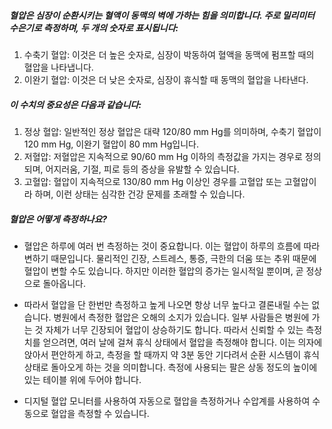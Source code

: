 ##### 혈압은 심장이 순환시키는 혈액이 동맥의 벽에 가하는 힘을 의미합니다. 주로 밀리미터 수은기로 측정하며, 두 개의 숫자로 표시됩니다:

1. 수축기 혈압: 이것은 더 높은 숫자로, 심장이 박동하여 혈액을 동맥에 펌프할 때의 혈압을 나타냅니다.
2. 이완기 혈압: 이것은 더 낮은 숫자로, 심장이 휴식할 때 동맥의 혈압을 나타낸다.

##### 이 수치의 중요성은 다음과 같습니다:

1. 정상 혈압: 일반적인 정상 혈압은 대략 120/80 mm Hg를 의미하며, 수축기 혈압이 120 mm Hg, 이완기 혈압이 80 mm Hg입니다.
2. 저혈압: 저혈압은 지속적으로 90/60 mm Hg 이하의 측정값을 가지는 경우로 정의되며, 어지러움, 기절, 피로 등의 증상을 유발할 수 있습니다.
3. 고혈압: 혈압이 지속적으로 130/80 mm Hg 이상인 경우를 고혈압 또는 고혈압이라 하며, 이런 상태는 심각한 건강 문제를 초래할 수 있습니다.

##### 혈압은 어떻게 측정하나요?

* 혈압은 하루에 여러 번 측정하는 것이 중요합니다. 이는 혈압이 하루의 흐름에 따라 변하기 때문입니다.
물리적인 긴장, 스트레스, 통증, 극한의 더움 또는 추위 때문에 혈압이 변할 수도 있습니다. 하지만 이러한 혈압의 증가는 일시적일 뿐이며, 곧 정상으로 돌아옵니다.

* 따라서 혈압을 단 한번만 측정하고 높게 나오면 항상 너무 높다고 결론내릴 수는 없습니다.
병원에서 측정한 혈압은 오해의 소지가 있습니다. 일부 사람들은 병원에 가는 것 자체가 너무 긴장되어 혈압이 상승하기도 합니다.
따라서 신뢰할 수 있는 측정치를 얻으려면, 여러 날에 걸쳐 휴식 상태에서 혈압을 측정해야 합니다.
이는 의자에 앉아서 편안하게 하고, 측정을 할 때까지 약 3분 동안 기다려서 순환 시스템이 휴식 상태로 돌아오게 하는 것을 의미합니다. 측정에 사용되는 팔은 상동 정도의 높이에 있는 테이블 위에 두어야 합니다.

* 디지털 혈압 모니터를 사용하여 자동으로 혈압을 측정하거나 수압계를 사용하여 수동으로 혈압을 측정할 수 있습니다.